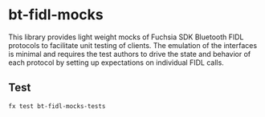 # bt-fidl-mocks

This library provides light weight mocks of Fuchsia SDK Bluetooth FIDL protocols to facilitate
unit testing of clients. The emulation of the interfaces is minimal and requires the test authors to
drive the state and behavior of each protocol by setting up expectations on individual FIDL calls.

## Test
```
fx test bt-fidl-mocks-tests
```
